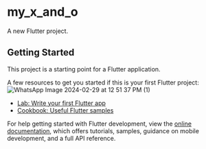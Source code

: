 # my_x_and_o

A new Flutter project.

## Getting Started

This project is a starting point for a Flutter application.

A few resources to get you started if this is your first Flutter project:
![WhatsApp Image 2024-02-29 at 12 51 37 PM (1)](https://github.com/mayoritua07/my_x_and_o/assets/122986498/d60112f6-763f-4082-b202-b7259aa7d4fb)

- [Lab: Write your first Flutter app](https://docs.flutter.dev/get-started/codelab)
- [Cookbook: Useful Flutter samples](https://docs.flutter.dev/cookbook)

For help getting started with Flutter development, view the
[online documentation](https://docs.flutter.dev/), which offers tutorials,
samples, guidance on mobile development, and a full API reference.
